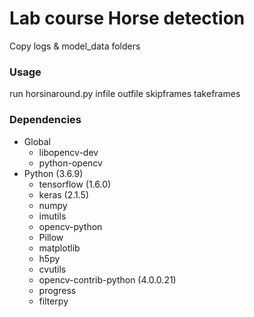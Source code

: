 # Lab course Horse detection
Copy logs & model_data folders

### Usage
run horsinaround.py infile outfile skipframes takeframes 


### Dependencies



 - Global
   - libopencv-dev
   - python-opencv
 - Python (3.6.9)
   - tensorflow (1.6.0)
   - keras (2.1.5)
   - numpy
   - imutils
   - opencv-python
   - Pillow
   - matplotlib
   - h5py
   - cvutils
   - opencv-contrib-python (4.0.0.21)
   - progress
   - filterpy
   
   